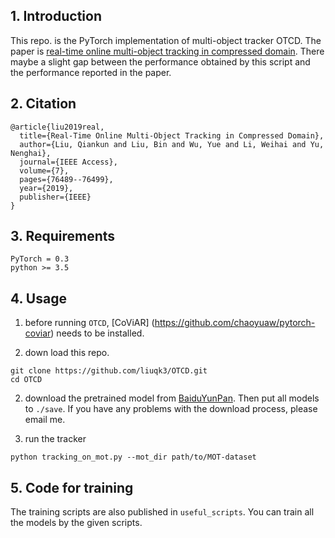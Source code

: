 ## 1. Introduction
This repo. is the PyTorch implementation of multi-object tracker OTCD.
The paper is [real-time online multi-object tracking in compressed domain](https://ieeexplore.ieee.org/abstract/document/8734056).
There maybe a slight gap between the performance obtained by this script and the performance reported in the paper.

## 2. Citation
```
@article{liu2019real,
  title={Real-Time Online Multi-Object Tracking in Compressed Domain},
  author={Liu, Qiankun and Liu, Bin and Wu, Yue and Li, Weihai and Yu, Nenghai},
  journal={IEEE Access},
  volume={7},
  pages={76489--76499},
  year={2019},
  publisher={IEEE}
}
```

## 3. Requirements
```
PyTorch = 0.3
python >= 3.5
```

## 4. Usage
1) before running `OTCD`, [CoViAR] (https://github.com/chaoyuaw/pytorch-coviar) needs to be installed.

1) down load this repo.
```
git clone https://github.com/liuqk3/OTCD.git
cd OTCD
```
2) download the pretrained model from [BaiduYunPan](https://pan.baidu.com/s/1-Enzek8SQpnr1BY1uzde4w). Then put all models to ```./save```. If you have any problems with the download process, please email me.

3) run the tracker

```
python tracking_on_mot.py --mot_dir path/to/MOT-dataset
```

## 5. Code for training
The training scripts are also published in ```useful_scripts```. You can train all the models by the given scripts.
